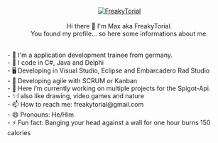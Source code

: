 <div>
    <p align="center">
      <a href="https://github.com/FreakyTorial">
        <img align="center" alt="FreakyTorial" src="https://avatars2.githubusercontent.com/u/22994588?s=100&v=4">
      </a>
      <br>
      <br>
      Hi there 👋 I'm Max aka FreakyTorial.
      <br>
      You found my profile... so here some informations about me.
    </p>
</div>
<p>
  <br>
- 💼 I'm a application development trainee from germany.
  <br>
- 📄 I code in C#, Java and Delphi
  <br>
- 🖥️ Developing in Visual Studio, Eclipse and Embarcadero Rad Studio
  <br>
- 👯 Developing agile with SCRUM or Kanban
  <br>
- 🔭 Here i’m currently working on multiple projects for the Spigot-Api.
  <br>
- ✨I also like drawing, video games and nature
  <br>
- 📫 How to reach me: freakytorial@gmail.com
  <br>
- 😄 Pronouns: He/Him
  <br>
- ⚡ Fun fact: Banging your head against a wall for one hour burns 150 calories
  <br>
</p>
